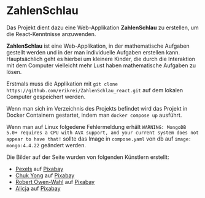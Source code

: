 # ZahlenSchlau

Das Projekt dient dazu eine Web-Applikation <b>ZahlenSchlau</b> zu erstellen, um die React-Kenntnisse anzuwenden. 

<b>ZahlenSchlau</b> ist eine Web-Applikation, in der mathematische Aufgaben gestellt werden und in der man individuelle Aufgaben erstellen kann.
Hauptsächlich geht es hierbei um kleinere Kinder, die durch die Interaktion mit dem Computer vielleicht mehr Lust haben mathematische Aufgaben zu lösen.

Erstmals muss die Applikation mit `git clone https://github.com/erikrei/ZahlenSchlau_react.git` auf dem lokalen Computer gespeichert werden. 

Wenn man sich im Verzeichnis des Projekts befindet wird das Projekt in Docker Containern gestartet, indem man `docker compose up` ausführt.

Wenn man auf Linux folgedene Fehlermeldung erhält `WARNING: MongoDB 5.0+ requires a CPU with AVX support, and your current system does not appear to have that!` sollte das Image in `compose.yaml` von db auf `image: mongo:4.4.22` geändert werden. 

Die Bilder auf der Seite wurden von folgenden Künstlern erstellt:
- <a href="https://pixabay.com/de/users/pexels-2286921/?utm_source=link-attribution&utm_medium=referral&utm_campaign=image&utm_content=1866497">Pexels</a> auf <a href="https://pixabay.com/de//?utm_source=link-attribution&utm_medium=referral&utm_campaign=image&utm_content=1866497">Pixabay</a>
- <a href="https://pixabay.com/de/users/pixapopz-2873171/?utm_source=link-attribution&utm_medium=referral&utm_campaign=image&utm_content=1547018">Chuk Yong</a> auf <a href="https://pixabay.com/de//?utm_source=link-attribution&utm_medium=referral&utm_campaign=image&utm_content=1547018">Pixabay</a>
- <a href="https://pixabay.com/de/users/shutterbug75-2077322/?utm_source=link-attribution&utm_medium=referral&utm_campaign=image&utm_content=1238598">Robert Owen-Wahl</a> auf <a href="https://pixabay.com/de//?utm_source=link-attribution&utm_medium=referral&utm_campaign=image&utm_content=1238598">Pixabay</a>
- <a href="https://pixabay.com/de/users/_alicja_-5975425/?utm_source=link-attribution&utm_medium=referral&utm_campaign=image&utm_content=4014181">Alicja</a> auf <a href="https://pixabay.com/de//?utm_source=link-attribution&utm_medium=referral&utm_campaign=image&utm_content=4014181">Pixabay</a>
